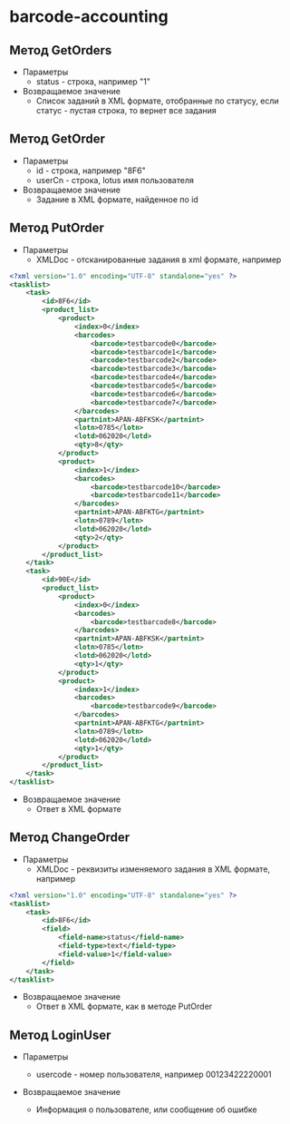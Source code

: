 # barcode-accounting
	
## Метод GetOrders
+ Параметры
  + status - строка, например "1"
+ Возвращаемое значение
  + Список заданий в XML формате, отобранные по статусу, если статус - пустая строка, то вернет все задания
	
## Метод GetOrder
+ Параметры
  + id - строка, например "8F6"
  + userCn - строка, lotus имя пользователя 
+ Возвращаемое значение
  + Задание в XML формате, найденное по id
	
## Метод PutOrder
+ Параметры
  + XMLDoc - отсканированные задания в xml формате, например

```xml
<?xml version="1.0" encoding="UTF-8" standalone="yes" ?>
<tasklist>
	<task>
		<id>8F6</id>
		<product_list>
			<product>
				<index>0</index>
				<barcodes>
					<barcode>testbarcode0</barcode>
					<barcode>testbarcode1</barcode>
					<barcode>testbarcode2</barcode>
					<barcode>testbarcode3</barcode>
					<barcode>testbarcode4</barcode>
					<barcode>testbarcode5</barcode>
					<barcode>testbarcode6</barcode>
					<barcode>testbarcode7</barcode>
				</barcodes>
				<partnint>APAN-ABFKSK</partnint>
				<lotn>0785</lotn>
				<lotd>062020</lotd>
				<qty>8</qty>
			</product>
			<product>
				<index>1</index>
				<barcodes>
					<barcode>testbarcode10</barcode>
					<barcode>testbarcode11</barcode>
				</barcodes>
				<partnint>APAN-ABFKTG</partnint>
				<lotn>0789</lotn>
				<lotd>062020</lotd>
				<qty>2</qty>
			</product>
		</product_list>
	</task>
	<task>
		<id>90E</id>
		<product_list>
			<product>
				<index>0</index>
				<barcodes>
					<barcode>testbarcode8</barcode>
				</barcodes>
				<partnint>APAN-ABFKSK</partnint>
				<lotn>0785</lotn>
				<lotd>062020</lotd>
				<qty>1</qty>
			</product>
			<product>
				<index>1</index>
				<barcodes>
					<barcode>testbarcode9</barcode>
				</barcodes>
				<partnint>APAN-ABFKTG</partnint>
				<lotn>0789</lotn>
				<lotd>062020</lotd>
				<qty>1</qty>
			</product>
		</product_list>
	</task>
</tasklist>
```
+ Возвращаемое значение
  + Ответ в XML формате

## Метод ChangeOrder

+ Параметры
  + XMLDoc - реквизиты изменяемого задания в XML формате, например

```xml
<?xml version="1.0" encoding="UTF-8" standalone="yes" ?>
<tasklist>
	<task>
		<id>8F6</id>
		<field>
			<field-name>status</field-name>
			<field-type>text</field-type>
			<field-value>1</field-value>
		</field>	
	</task>
</tasklist>
```

+ Возвращаемое значение
  + Ответ в XML формате, как в методе PutOrder


## Метод LoginUser

+ Параметры
  + usercode - номер пользователя, например 00123422220001

+ Возвращаемое значение
  + Информация о пользователе, или сообщение об ошибке